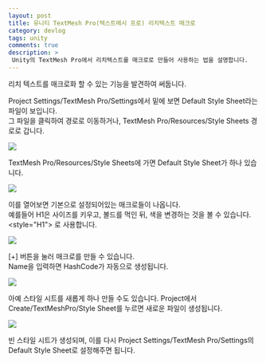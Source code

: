 ```yaml
---
layout: post
title: 유니티 TextMesh Pro(텍스트메시 프로) 리치텍스트 매크로
category: devlog
tags: unity
comments: true
description: >
 Unity의 TextMesh Pro에서 리치텍스트를 매크로로 만들어 사용하는 법을 설명합니다.
---
```


리치 텍스트를 매크로화 할 수 있는 기능을 발견하여 써둡니다.

Project Settings/TextMesh Pro/Settings에서 밑에 보면 Default Style Sheet라는 파일이 보입니다.  
그 파일을 클릭하여 경로로 이동하거나, TextMesh Pro/Resources/Style Sheets 경로로 갑니다.

![](https://lh3.googleusercontent.com/7BPMh7wviN_V6erGTJSyT3CDRmItum2iqfvBwBNvkmH23Tra-dnLwxNrBWqgilHL4FLQFuXhNaAb1WqKRlPVnEo7TmpPzk5oWVKShm8-VGl6F9FPUsVr6x3U8sWE0VtnzTgATLmzag=w2400)

TextMesh Pro/Resources/Style Sheets에 가면 Default Style Sheet가 하나 있습니다. 

![](https://lh3.googleusercontent.com/onrhNSgO1DhRNKud5gcZUfrS8QWQdfcRY8p5HCc0Q8XZjLyzmX1o6oFxfvga437lwA_xUoSIxG70ecOuT9buEdyQFoknkKXN52DMtsRUTFbLtsNAqbT0WeGSazuVL_D6GbBgzCN1WA=w2400)

이를 열어보면 기본으로 설정되어있는 매크로들이 나옵니다.  
예를들어 H1은 사이즈를 키우고, 볼드를 먹인 뒤, 색을 변경하는 것을 볼 수 있습니다. <style="H1"> </style>로 사용합니다.

![](https://lh3.googleusercontent.com/zr8jbR1XVYlB-BwTBz7ZOqxkOwuYSYdZpwYFhXRQABoXsIQkNIzmwFvH_1KAl-YHVUZKCAuzYvLiSk0uV4gUfnh7wIqouUQ90Akie9o1A0JtGrY_ArTW4WQpyHphuX9gHTGsxXgqsw=w2400)

[+] 버튼을 눌러 매크로를 만들 수 있습니다.  
Name을 입력하면 HashCode가 자동으로 생성됩니다.

![](https://lh3.googleusercontent.com/jNtLlefk47_uFLcCY86oh7gQbAibkd3HxDelJ3lBWfL2IGPzzw-BZhb4dZ0fsP8btd1RF9u8go-iuDEyL9nCBbgwpxrAd6Ij_hYDyKSEAK5NHwr9vFmqLE3nR_cTrH7d607VqyTbug=w2400)

아예 스타일 시트를 새롭게 하나 만들 수도 있습니다. Project에서 Create/TextMeshPro/Style Sheet를 누르면 새로운 파일이 생성됩니다.

![](https://lh3.googleusercontent.com/Mm3_n12_Obb_I_iJ7plFgcE5lHeBkQLRe7FtjmFV9wyK0Ju2pV6KO8jCPXXwhS6tdWgRAGAKKUVoGyVzau6uBmllQl4sZFTlx_6nHrmnBHDtjwFlBVkSaVNyllpXadcuTBaBGcPN-w=w2400)

빈 스타일 시트가 생성되며, 이를 다시 Project Settings/TextMesh Pro/Settings의  Default Style Sheet로 설정해주면 됩니다.

